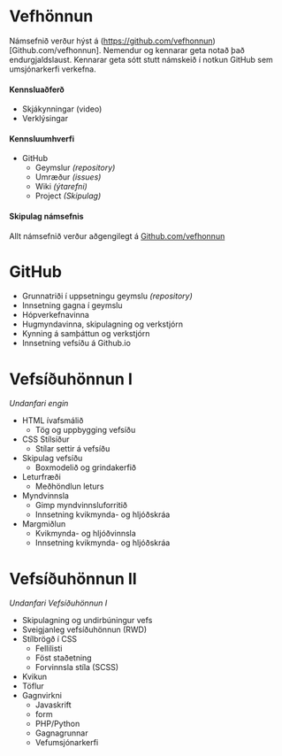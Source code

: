 # Vefhönnun

Námsefnið verður hýst á (https://github.com/vefhonnun)[Github.com/vefhonnun]. Nemendur og kennarar geta notað það endurgjaldslaust. Kennarar geta sótt stutt námskeið í notkun GitHub sem umsjónarkerfi verkefna.

#### Kennsluaðferð
* Skjákynningar (video)
* Verklýsingar 

#### Kennsluumhverfi
 * GitHub
   * Geymslur _(repository)_
   * Umræður _(issues)_
   * Wiki _(ýtarefni)_
   * Project _(Skipulag)_

#### Skipulag námsefnis

Allt námsefnið verður aðgengilegt á  [Github.com/vefhonnun](https://github.com/vefhonnun)
# GitHub 
* Grunnatriði í uppsetningu geymslu _(repository)_
* Innsetning gagna í geymslu
* Hópverkefnavinna
* Hugmyndavinna, skipulagning og verkstjórn 
* Kynning á samþáttun og verkstjórn 
* Innsetning vefsíðu á Github.io

# Vefsíðuhönnun I
_Undanfari engin_
* HTML ívafsmálið
  * Tög og uppbygging vefsíðu
* CSS Stílsíður
  * Stílar settir á vefsíðu
* Skipulag vefsíðu
  * Boxmodelið og grindakerfið
* Leturfræði
  * Meðhöndlun leturs 
* Myndvinnsla
  * Gimp myndvinnsluforritið
  * Innsetning kvikmynda- og hljóðskráa
* Margmiðlun
  * Kvikmynda- og hljóðvinnsla
  * Innsetning kvikmynda- og hljóðskráa 
  
# Vefsíðuhönnun II
_Undanfari Vefsíðuhönnun I_
* Skipulagning og undirbúningur vefs
* Sveigjanleg vefsíðuhönnun (RWD)
* Stílbrögð í CSS
  * Fellilisti
  * Föst staðetning
  * Forvinnsla stíla (SCSS)
* Kvikun
* Töflur
* Gagnvirkni
  * Javaskrift
  * form
  * PHP/Python
  * Gagnagrunnar
  * Vefumsjónarkerfi
  

